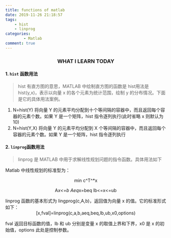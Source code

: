 ```yaml
---
title: functions of matlab 
date: 2019-11-26 21:18:57
tags: 
    - hist
    - linprog
categories: 
        - Matlab
comment: true
---
```

### <center> WHAT I LEARN TODAY</center>
#### 1. `hist` 函数用法

> hist 有直方图的意思，MATLAB 中绘制直方图的函数是 hist用法是 hist(y,x)，表示以向量 x 的各个元素为统计范围，绘制 y 的分布情况。下面是它的具体用法案例。

 1. N=hist(Y)
将向量 Y 的元素平均分配到十个等间隔的容器中，而且返回每个容器的元素个数。如果 Y 是一个矩阵，hist 指令逐列执行(此时省略 x 则默认为 10)
 2. N=hist(Y,X)
将向量 Y 的元素平均分配到 X 个等间隔的容器中，而且返回每个容器的元素个数。如果 Y 是一个矩阵，hist 指令逐列执行

#### 2. `linprog`函数用法
> linprog 是 MATLAB 中用于求解线性规划问题的指令函数。具体用法如下  

Matlab 中线性规划的标准型为：
<center>
min c^T^*x  

A*x<=b
Aeq*x=beq
lb<=x<=ub
</center>
 linprog 函数的基本形式为 lingprog(c,A,b)，返回值为向量 x 的值。它的标准形式如下：
<center>[x,fval]=linprog(c,a,b,aeq,beq,lb,ub,x0,options)</center>  

fval 返回目标函数的值，lb 和 ub 分别是变量 x 的取值上界和下界，x0 是 x 的初始值，options 此处是控制参数。   
